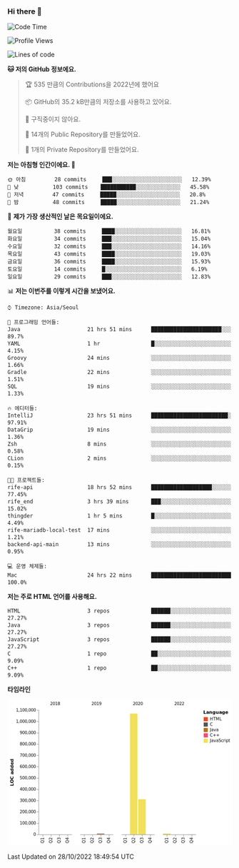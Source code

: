 ### Hi there 👋

<!--
**otm0937/otm0937** is a ✨ _special_ ✨ repository because its `README.md` (this file) appears on your GitHub profile.

Here are some ideas to get you started:

- 🔭 I’m currently working on ...
- 🌱 I’m currently learning ...
- 👯 I’m looking to collaborate on ...
- 🤔 I’m looking for help with ...
- 💬 Ask me about ...
- 📫 How to reach me: ...
- 😄 Pronouns: ...
- ⚡ Fun fact: ...
-->

  <!--START_SECTION:waka-->
![Code Time](http://img.shields.io/badge/Code%20Time-492%20hrs%2013%20mins-blue)

![Profile Views](http://img.shields.io/badge/Profile%20Views-0-blue)

![Lines of code](https://img.shields.io/badge/%EC%A0%80%EB%8A%94%20%EC%97%AC%ED%83%9C%EA%B9%8C%EC%A7%80%20-1%20Million%20%EC%A4%84%EC%9D%98%20%EC%BD%94%EB%93%9C%EB%A5%BC%20%EC%9E%91%EC%84%B1%ED%96%88%EC%96%B4%EC%9A%94.-blue)

**🐱 저의 GitHub 정보에요.** 

> 🏆 535 만큼의 Contributions을 2022년에 했어요
 > 
> 📦 GitHub의 35.2 kB만큼의 저장소를 사용하고 있어요. 
 > 
> 🚫 구직중이지 않아요.
 > 
> 📜 14개의 Public Repository를 만들었어요. 
 > 
> 🔑 1개의 Private Repository를 만들었어요. 
 > 
**저는 아침형 인간이에요. 🐤** 

```text
🌞 아침         28 commits     ███░░░░░░░░░░░░░░░░░░░░░░   12.39% 
🌆 낮　         103 commits    ███████████░░░░░░░░░░░░░░   45.58% 
🌃 저녁         47 commits     █████░░░░░░░░░░░░░░░░░░░░   20.8% 
🌙 밤　         48 commits     █████░░░░░░░░░░░░░░░░░░░░   21.24%

```
📅 **제가 가장 생산적인 날은 목요일이에요.** 

```text
월요일          38 commits     ████░░░░░░░░░░░░░░░░░░░░░   16.81% 
화요일          34 commits     ███░░░░░░░░░░░░░░░░░░░░░░   15.04% 
수요일          32 commits     ███░░░░░░░░░░░░░░░░░░░░░░   14.16% 
목요일          43 commits     ████░░░░░░░░░░░░░░░░░░░░░   19.03% 
금요일          36 commits     ████░░░░░░░░░░░░░░░░░░░░░   15.93% 
토요일          14 commits     █░░░░░░░░░░░░░░░░░░░░░░░░   6.19% 
일요일          29 commits     ███░░░░░░░░░░░░░░░░░░░░░░   12.83%

```


📊 **저는 이번주를 이렇게 시간을 보냈어요.** 

```text
⌚︎ Timezone: Asia/Seoul

💬 프로그래밍 언어들: 
Java                     21 hrs 51 mins      ██████████████████████░░░   89.7% 
YAML                     1 hr                █░░░░░░░░░░░░░░░░░░░░░░░░   4.15% 
Groovy                   24 mins             ░░░░░░░░░░░░░░░░░░░░░░░░░   1.66% 
Gradle                   22 mins             ░░░░░░░░░░░░░░░░░░░░░░░░░   1.51% 
SQL                      19 mins             ░░░░░░░░░░░░░░░░░░░░░░░░░   1.33%

🔥 에디터들: 
IntelliJ                 23 hrs 51 mins      ████████████████████████░   97.91% 
DataGrip                 19 mins             ░░░░░░░░░░░░░░░░░░░░░░░░░   1.36% 
Zsh                      8 mins              ░░░░░░░░░░░░░░░░░░░░░░░░░   0.58% 
CLion                    2 mins              ░░░░░░░░░░░░░░░░░░░░░░░░░   0.15%

🐱‍💻 프로젝트들: 
rife-api                 18 hrs 52 mins      ███████████████████░░░░░░   77.45% 
rife_end                 3 hrs 39 mins       ███░░░░░░░░░░░░░░░░░░░░░░   15.02% 
thingder                 1 hr 5 mins         █░░░░░░░░░░░░░░░░░░░░░░░░   4.49% 
rife-mariadb-local-test  17 mins             ░░░░░░░░░░░░░░░░░░░░░░░░░   1.21% 
backend-api-main         13 mins             ░░░░░░░░░░░░░░░░░░░░░░░░░   0.95%

💻 운영 체제들: 
Mac                      24 hrs 22 mins      █████████████████████████   100.0%

```

**저는 주로 HTML 언어를 사용해요.** 

```text
HTML                     3 repos             ██████░░░░░░░░░░░░░░░░░░░   27.27% 
Java                     3 repos             ██████░░░░░░░░░░░░░░░░░░░   27.27% 
JavaScript               3 repos             ██████░░░░░░░░░░░░░░░░░░░   27.27% 
C                        1 repo              ██░░░░░░░░░░░░░░░░░░░░░░░   9.09% 
C++                      1 repo              ██░░░░░░░░░░░░░░░░░░░░░░░   9.09%

```


**타임라인**

![Chart not found](https://raw.githubusercontent.com/otm0937/otm0937/main/charts/bar_graph.png) 


 Last Updated on 28/10/2022 18:49:54 UTC
<!--END_SECTION:waka-->
